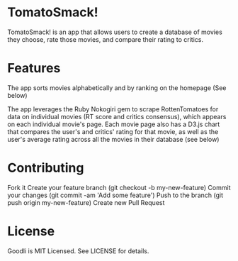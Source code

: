 # TomatoSmack!

TomatoSmack! is an app that allows users to create a database of movies they choose, rate those movies, and compare their rating to critics.

# Features

The app sorts movies alphabetically and by ranking on the homepage (See below) 

The app leverages the Ruby Nokogiri gem to scrape RottenTomatoes for data on individual movies (RT score and critics consensus), which appears on each individual movie's page. Each movie page also has a D3.js chart that compares the user's and critics' rating for that movie, as well as the user's average rating across all the movies in their database (see below)

# Contributing

Fork it Create your feature branch (git checkout -b my-new-feature) Commit your changes (git commit -am 'Add some feature') Push to the branch (git push origin my-new-feature) Create new Pull Request

# License

Goodli is MIT Licensed. See LICENSE for details.

